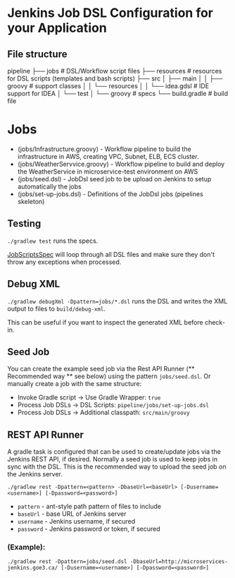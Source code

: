 # Jenkins Job DSL Configuration for your Application


## File structure

pipeline
    ├── jobs                    # DSL/Workflow script files
    ├── resources               # resources for DSL scripts (templates and bash scripts)
    ├── src
    │   ├── main
    │   │   ├── groovy          # support classes
    │   │   └── resources
    │   │       └── idea.gdsl   # IDE support for IDEA
    │   └── test
    │       └── groovy          # specs
    └── build.gradle            # build file

# Jobs

* (jobs/Infrastructure.groovy)   - Workflow pipeline to build the infrastructure in AWS, creating VPC, Subnet, ELB, ECS cluster.
* (jobs/WeatherServvice.groovy)  - Workflow pipeline to build and deploy the WeatherService in microservice-test environment on AWS
* (jobs/seed.dsl)                - JobDsl seed job to be upload on Jenkins to setup automatically the jobs
* (jobs/set-up-jobs.dsl)         - Definitions of the JobDsl jobs (pipelines skeleton)

## Testing

`./gradlew test` runs the specs.

[JobScriptsSpec](src/test/groovy/com/dslexample/JobScriptsSpec.groovy) 
will loop through all DSL files and make sure they don't throw any exceptions when processed.

## Debug XML 

`./gradlew debugXml -Dpattern=jobs/*.dsl` runs the DSL and writes the XML output to files to `build/debug-xml`.

This can be useful if you want to inspect the generated XML before check-in.

## Seed Job

You can create the example seed job via the Rest API Runner (** Recommended way ** see below) using the pattern `jobs/seed.dsl`.
Or manually create a job with the same structure:

* Invoke Gradle script → Use Gradle Wrapper: `true`
* Process Job DSLs → DSL Scripts: `pipeline/jobs/set-up-jobs.dsl`
* Process Job DSLs → Additional classpath: `src/main/groovy`

## REST API Runner

A gradle task is configured that can be used to create/update jobs via the Jenkins REST API, if desired. Normally
a seed job is used to keep jobs in sync with the DSL. This is the recommended way to upload the seed job
on the Jenkins server.

```./gradlew rest -Dpattern=<pattern> -DbaseUrl=<baseUrl> [-Dusername=<username>] [-Dpassword=<password>]```

* `pattern` - ant-style path pattern of files to include
* `baseUrl` - base URL of Jenkins server
* `username` - Jenkins username, if secured
* `password` - Jenkins password or token, if secured

### (Example):
```./gradlew rest -Dpattern=jobs/seed.dsl -DbaseUrl=http://microservices-jenkins.goe3.ca/ [-Dusername=<username>] [-Dpassword=<password>]```